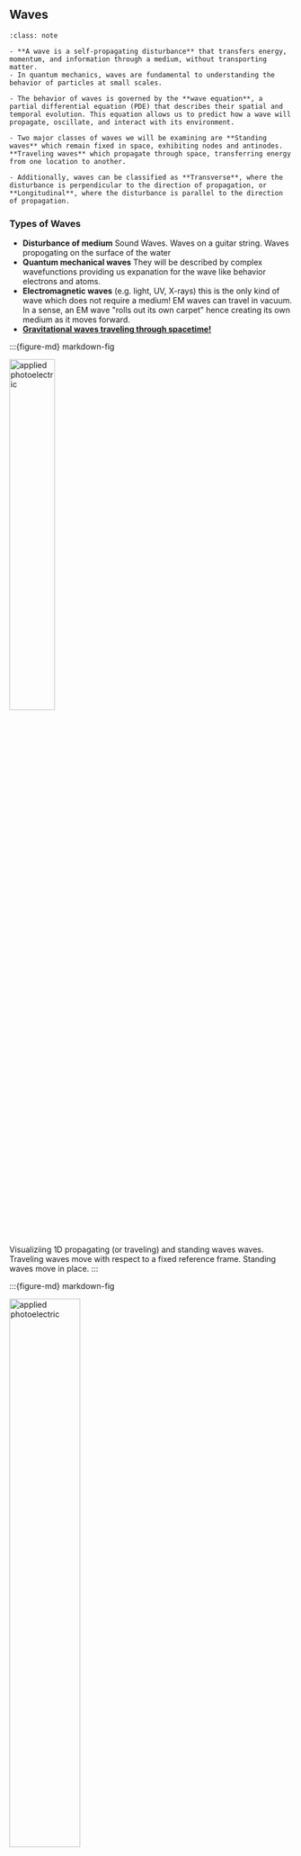 
## Waves

```{admonition} What you need to know
:class: note

- **A wave is a self-propagating disturbance** that transfers energy, momentum, and information through a medium, without transporting matter. 
- In quantum mechanics, waves are fundamental to understanding the behavior of particles at small scales.

- The behavior of waves is governed by the **wave equation**, a partial differential equation (PDE) that describes their spatial and temporal evolution. This equation allows us to predict how a wave will propagate, oscillate, and interact with its environment.

- Two major classes of waves we will be examining are **Standing waves** which remain fixed in space, exhibiting nodes and antinodes. **Traveling waves** which propagate through space, transferring energy from one location to another.

- Additionally, waves can be classified as **Transverse**, where the disturbance is perpendicular to the direction of propagation, or **Longitudinal**, where the disturbance is parallel to the direction of propagation.
```


### Types of Waves

- **Disturbance of medium** Sound Waves. Waves on a guitar string. Waves propogating on the surface of the water
- **Quantum mechanical waves** They will be described by complex wavefunctions providing us expanation for the wave like behavior electrons and atoms. 
- **Electromagnetic waves** (e.g. light, UV, X-rays) this is the only kind of wave which does not require a medium! EM waves can travel in vacuum. In a sense, an EM wave "rolls out its own carpet” hence creating its own medium as it moves forward. 
- [**Gravitational waves traveling through spacetime!**]((https://www.youtube.com/watch?v=xj6vV3T4ok8)) 


:::{figure-md} markdown-fig

<img src="./images/propage_stand.gif" alt="applied photoelectric" class="bg-primary mb-1" width="40%">

Visualiziing 1D propagating (or traveling) and standing waves waves. Traveling waves move with respect to a fixed reference frame. Standing waves move in place. 
:::

:::{figure-md} markdown-fig

<img src="https://media.giphy.com/media/og52So0BUmZVe/giphy.gif" alt="applied photoelectric" class="bg-primary mb-1" width="50%">

Transverse waves carry distrubance perpendicular to the direction of wave propogation. Longitudinal waves carry disturbance along the direction of wave propogation. 
:::


### Defining wave mathematically  

- Since wave is a moving disturbance $u$, we describe this disturbance (e.g. vertical displacement) by specifying change of disturbance as a function of space $x$ and time $t$ via some mathematical function $f$: 

$$u = f(x, t)$$

- Imagine surfing on an ocean wave. For an observer (surfer) standing on a wave the wave stands still at the same coordinate $x'$. 
- For the observer standing on the shore the coordinate x of wave front moves away with a constant velocity: 

$$x=x'+vt$$

- Assuming that shape of the wave stays the same we can express the motion of wave in the reference frame of the still observer: 

$$f(x,t)=f(x')$$

$$u(x,t) = f(x-vt)$$


### Periodic traveling waves.

:::{figure-md} markdown-fig

<img src="./images/lec5_Introwave.jpg" alt="applied photoelectric" class="bg-primary mb-1" width="50%">

Wave that is periodic in space and time
:::

- We will be working a lot with periodic waves that have a periodic shape hence can be described by sine or cosine or their combination. Here is a general expression of sin wave: 

$$y(x,t)= A \sin(kx+\phi)$$

- Let us now turn this sinusoidal form into a wave traveling along x axis:

$$
y(x,t)= A \sin(k(x-vt)+\phi)=A \sin(kx-\omega t+\phi)
$$

- **Amplitude** $A$: specifies maximum disturbance. 
- **Wave number** $k$: specifies periodicity in space.
- **Angular frequency** $\omega=kv$: specifies periodicity in time.
- **Initial phase** $\phi$: initial phase. E.g where does wave start at $t=0$ $x=0$ often we just set $\phi=0$.

- When describing waves it is much more convenient to work with complex representation. One can always extract real or imaginary part after calculations. 

:::{admonition} **Complex exponential representation of waves**
:class: warning

$$u(x,t) = Ae^{i(kx-\omega t)}$$

:::

### Periodicity in space and time

Sine and cosine traveling waves are periodic in space and in time. We introduce two quantities that quantify these peridocities. 

- Periodic wave repeats itself at some values $x=\lambda$ which is the definition of wavelength. 
- Mathemtically this means every wavelength in space wave repeats its pattersn $kx=k\lambda=2\pi$

:::{admonition} **Wavevectors $k$: periodicity in space**
:class: important

$$k=\frac{2\pi}{\lambda}$$

:::

- Periodic wave repeats itself at regular time periods $t=T$ or frequencies $\nu=1/T$. 
- Mathemtically this means after every period wave repeats its pattersn $\omega t=\omega T=2\pi$

:::{admonition} **Angular frequency $\omega$: periodicity in time**
:class: important

$$\omega=\frac{2\pi}{T} = 2\pi\nu$$

:::


- The following expression makes it explicit that every multiple of $\lambda$ wave repeats itself in spac. And every multiple of $T$ wave repeats itself in time $t$

$$u(x,t) = Asin\Big[2\pi \Big(\frac{x}{\lambda} - \frac{t}{T}\Big)\Big]$$




### Wave equation. 

- We obtain equation of motion by using the chain rule and taking partial derivatives of $u$ with respect to $x$ and $t$.

:::{admonition} **Waves satisfy a wave equation**
:class: dropdown, tip

 - take two derivatives with respect to $t$

$$u_{xx}^{''} = (ik)^2 u = -k^2u$$

- take two derivatives with respect to $x$

$$u_{tt}^{''} = (-i\omega)^2 u= -\omega^2u$$

- Now take the ration to replace u:


$$\frac{u_{xx}^{''}}{u_{tt}^{''}}  = \frac{k^2}{\omega^2} = \frac{1}{v^2}$$

$$u_{xx}^{''} = \frac{1}{v^2}u_{tt}^{''} $$

:::

- Just as in classical mechanics we need to take second derivative in order to get the equation of motion that is determined by initial position and velocity. By using the chain rule and taking one more derivative with respect to $x$ and $t$ we obtain:


:::{admonition} **Classical Wave Equation**
:class: important

$$\frac{\partial^2 u(x,t)}{\partial x^2 } = \frac{1}{v^2}\frac{\partial^2 u(x,t)}{\partial t^2}$$ 

:::

- We just obtained a 1D classical wave equation. Solutions of this equation are functions of time and space called wave functions. 

### Combinding waves: interference

- We are often interested in the result of multiple waves interacting with one another which can be described mathematically when we add up waves. 

- Combinging waves creates a new wave that again obyes wave equation. This known as the **linear superposition principle**  if waves $u_A$ and $u_B$ are both solutions of the wave equation, then so is a wave $u_C = u_A + u_B$.


- **Interference** – a phenomenon of combining waves which results in a new wave of greater, lower, or the same amplitude.


:::{figure-md} markdown-fig

<img src="https://upload.wikimedia.org/wikipedia/commons/5/5d/Waventerference.gif" alt="applied photoelectric" class="bg-primary mb-1" width="70%">

Constructive vs destructive intereference of two cosine waves $Acos(kx-\omega t)$ and $Acos(kx-\omega t+\phi)$  differing only in phase $\phi$.  When the waves differ in phase by $\phi=\pi/2$ they completely cancell each other. When waves are fully in phase $\phi=0$ constructive interference results in doubling of amplitude $y(x,t)=2A \cos(kx-\omega t)$
:::


:::{figure-md} markdown-fig

<img src="./images/phasors.gif" alt="applied photoelectric" class="bg-primary mb-1" width="20%">

Combining waves produces a new wave. Illlustrated using complex representation and real representation. 
:::


:::{admonition} **Wave interference: derivation**
:class: dropdown, tip

Given the two waves:

$$
\Psi_1(x,t) = e^{i(kx - \omega t + \phi_1)}
$$

$$
\Psi_2(x,t) = e^{i(kx - \omega t + \phi_2)}
$$

We want to sum them:

$$
\Psi_{\text{total}}(x,t) = e^{i(kx - \omega t + \phi_1)} + e^{i(kx - \omega t + \phi_2)}
$$

**Step-by-Step Derivation**

1. **Factor out the common exponential term** $e^{i(kx - \omega t)}$:

$$
\Psi_{\text{total}}(x,t) = e^{i(kx - \omega t)} \left( e^{i\phi_1} + e^{i\phi_2} \right)
$$

2. **Use the exponential addition identity**:

We can rewrite the sum of two exponentials with different phases $\phi_1$ and $\phi_2$ as follows:

$$
e^{i\phi_1} + e^{i\phi_2} = e^{i \frac{\phi_1 + \phi_2}{2}} \left( e^{i \frac{\phi_1 - \phi_2}{2}} + e^{-i \frac{\phi_1 - \phi_2}{2}} \right)
$$

3. **Simplify the remaining terms**:

The term in parentheses is a sum of exponentials with opposite signs in the exponents, which is:

$$
e^{i \frac{\phi_1 - \phi_2}{2}} + e^{-i \frac{\phi_1 - \phi_2}{2}} = 2 \cos\left( \frac{\phi_1 - \phi_2}{2} \right)
$$

4. **Substitute back**:

Substitute this back into the expression for $\Psi_{\text{total}}(x,t)$:

$$
\Psi_{\text{total}}(x,t) = e^{i(kx - \omega t)} \cdot 2 \cos\left( \frac{\phi_1 - \phi_2}{2} \right) e^{i \frac{\phi_1 + \phi_2}{2}}
$$

5. **Combine the exponents**:

Finally, combine the exponents into one:

$$
\Psi_{\text{total}}(x,t) = 2 \cos\left( \frac{\phi_1 - \phi_2}{2} \right) e^{i \left( kx - \omega t + \frac{\phi_1 + \phi_2}{2} \right)}
$$

- note that if phases differe by $\pi/2$ we get zero complete destructive interference. One the other hand when they match the amplitude is doubled.

**Conclusion**

Thus, the sum of two complex exponentials with different phases $\phi_1$ and $\phi_2$ can be expressed as a single complex exponential with the total phase $\frac{\phi_1 + \phi_2}{2}$ and an amplitude modulated by $\cos\left( \frac{\phi_1 - \phi_2}{2} \right)$.


:::

:::{figure-md} markdown-fig

<img src="https://media.giphy.com/media/F3RijSq6e8fi8/giphy.gif" alt="applied photoelectric" class="bg-primary mb-1" width="50%">

Illustration of wave interference
:::


### Example Problems

#### Problem 1: Traveling or standing

- Which of the these functions can describe a traveling wave $u=(x+t)^2$, $u=cos(x-2t)^2$, $cos(x)sin(t)$ and with what velocity?

:::{admonition} **Solution 1** 
:class: dropdown

If a function can be cast in the form $f(x\pm vt)$ then it can describe a wave propagating with constant velocity $v$ alogn $x$ axis. 

- $u=(x+t)^2$ describes wave travling in opposite direction to x axis with velocity equal 1.

- $u=cos(x-2t)$ describes a wave travling in the direction to x axis with velocity equal 2.
- $cos(x)sin(t)$ this describes a standing wave
:::


#### Problem 2: Wavelength and frequency 

Given a traveling sine wave $u(x) = sin(2x-10t+\pi/2)$ extract its wavelength, frequency, velocity and ampltide.

:::{admonition} **Solution 2** 
:class: dropdown

Traveling waves have $f\big(k(x-v t)\big) = f(kx-\omega t)$ functional form where $k=2\pi/\lambda$ and $\omega =2\pi\nu$

Now we can just read off some of the quantities

- $|v| = 10$ read off from sine argument
- $A=1$ its the multiplier in front of sine function
- $k=2$ hence $\lambda = 2\pi/2 = \pi$
- $\omega = kv = 2\cdot 10 = 20$ hence $\nu = \omega/2\pi = 10/\pi$

:::

